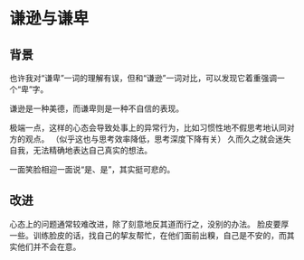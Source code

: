 谦逊与谦卑
=====

## 背景

也许我对“谦卑”一词的理解有误，但和“谦逊”一词对比，可以发现它着重强调一个“卑”字。

谦逊是一种美德，而谦卑则是一种不自信的表现。

极端一点，这样的心态会导致处事上的异常行为，比如习惯性地不假思考地认同对方的观点。
（似乎这也与思考效率降低，思考深度下降有关）
久而久之就会迷失自我，无法精确地表达自己真实的想法。

一面笑脸相迎一面说“是、是”，其实挺可悲的。

## 改进

心态上的问题通常较难改进，除了刻意地反其道而行之，没别的办法。
脸皮要厚一些。训练脸皮的话，找自己的挈友帮忙，在他们面前出糗，自己是不安的，而其实他们并不会在意。
